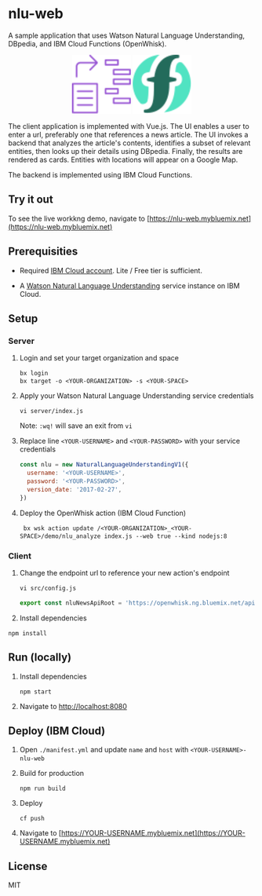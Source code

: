 # nlu-web

A sample application that uses Watson Natural Language Understanding, DBpedia, and IBM Cloud Functions (OpenWhisk). 
<div style="text-align:center">
<img src="./assets/nlu.svg" width="120" height="120"/>
<img src="./assets/whisk.svg" width="120" height="120"/>
</div>

The client application is implemented with Vue.js. The UI enables a user to enter a url, preferably one that references a news article. The UI invokes a backend that analyzes the article's contents, identifies a subset of relevant entities, then looks up their details using DBpedia. Finally, the results are rendered as cards. Entities with locations will appear on a Google Map.

The backend is implemented using IBM Cloud Functions.

## Try it out
To see the live workkng demo, navigate to [https://nlu-web.mybluemix.net](https://nlu-web.mybluemix.net)

## Prerequisities
- Required [IBM Cloud account](https://www.bluemix.net). Lite / Free tier is sufficient.

- A [Watson Natural Language Understanding](https://console.bluemix.net/catalog/services/natural-language-understanding) service instance on IBM Cloud.

## Setup

### Server

1. Login and set your target organization and space

	```shell
	bx login
	bx target -o <YOUR-ORGANIZATION> -s <YOUR-SPACE>
	```

2. Apply your Watson Natural Language Understanding service credentials

	```
	vi server/index.js
	```
	Note: `:wq!` will save an exit from `vi`
	
3. Replace line `<YOUR-USERNAME>` and `<YOUR-PASSWORD>` with your service credentials

	```javascript
	const nlu = new NaturalLanguageUnderstandingV1({
	  username: '<YOUR-USERNAME>',
	  password: '<YOUR-PASSWORD>',
	  version_date: '2017-02-27',
	})
	```

4. Deploy the OpenWhisk action (IBM Cloud Function)

	```shell
	 bx wsk action update /<YOUR-ORGANIZATION>_<YOUR-SPACE>/demo/nlu_analyze index.js --web true --kind nodejs:8
	```

### Client

1. Change the endpoint url to reference your new action's endpoint

	```shell
	vi src/config.js
	```
	
	```javascript
	export const nluNewsApiRoot = 'https://openwhisk.ng.bluemix.net/api/v1/web/<YOUR-ORGANIZATION>_<YOUR-SPACE>/demo'
	```

2. Install dependencies

```shell
npm install
```

## Run (locally)
1. Install dependencies

	```shell
	npm start
	```

2. Navigate to [http://localhost:8080](http://localhost:8080)

## Deploy (IBM Cloud)
1. Open `./manifest.yml` and update `name` and `host` with `<YOUR-USERNAME>-nlu-web`

2. Build for production

	```shell
	npm run build
	```

3. Deploy

	```shell
	cf push
	```

4. Navigate to [https://YOUR-USERNAME.mybluemix.net](https://YOUR-USERNAME.mybluemix.net)

## License
MIT

